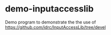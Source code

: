 demo-inputaccesslib
===================

Demo program to demonstrate the the use of https://github.com/idrc/InputAccessLib/tree/devel